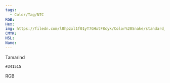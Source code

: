 ```yaml
---
tags:
  - Color/Tag/NTC
RGB:
Hex:
img: https://filedn.com/l0hpzxl1f01yT7GHxtF8cyk/Color%20Snake/standard_csv_to_svg//341515.svg
CMYK:
HSL:
Name:
---
```

Tamarind
```palette
#341515
```
RGB
